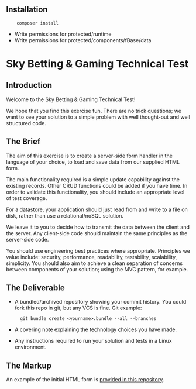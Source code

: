 ## Installation

        composer install
 * Write permissions for protected/runtime
 * Write permissions for protected/components/fBase/data

# Sky Betting & Gaming Technical Test

## Introduction

Welcome to the Sky Betting & Gaming Technical Test!

We hope that you find this exercise fun. There are no trick questions; we want to see your solution to a simple problem with well thought-out and well structured code.


## The Brief

The aim of this exercise is to create a server-side form handler in the language of your choice, to load and save data from our supplied HTML form.

The main functionality required is a simple update capability against the existing records. Other CRUD functions could be added if you have time. In order to validate this functionality, you should include an appropriate level of test coverage.

For a datastore, your application should just read from and write to a file on disk, rather than use a relational/noSQL solution.

We leave it to you to decide how to transmit the data between the client and the server. Any client-side code should maintain the same principles as the server-side code.

You should use engineering best practices where appropriate. Principles we value include: security, performance, readability, testability, scalability, simplicity. You should also aim to achieve a clean separation of concerns between components of your solution; using the MVC pattern, for example.

## The Deliverable

* A bundled/archived repository showing your commit history. You could fork this repo in git, but any VCS is fine. Git example:

        git bundle create <yourname>.bundle --all --branches

* A covering note explaining the technology choices you have made.
* Any instructions required to run your solution and tests in a Linux environment.

## The Markup

An example of the initial HTML form is [provided in this repository](markup.html).
